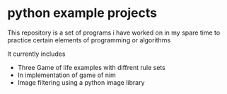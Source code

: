 # python example projects

This repository is a set of programs i have worked on in my spare time to practice certain elements of programming or algorithms

It currently includes

* Three Game of life examples with diffrent rule sets
* In implementation of game of nim
* Image filtering using a python image library

